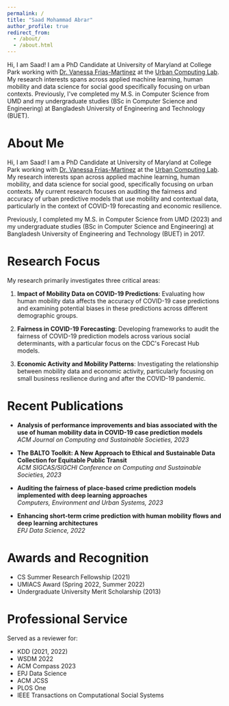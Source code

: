 ```yaml
---
permalink: /
title: "Saad Mohammad Abrar"
author_profile: true
redirect_from:
  - /about/
  - /about.html
---
```


Hi, I am Saad! I am a PhD Candidate at University of Maryland at College Park working with [Dr. Vanessa Frias-Martinez](https://vanessafriasmartinez.umiacs.io/) at the [Urban Computing Lab](https://www.urbancomputinglab.org/). My research interests spans across applied machine learning, human mobility and data science for social good specifically focusing on urban contexts. Previously, I've completed my M.S. in Computer Science from UMD and my undergraduate studies (BSc in Computer Science and Engineering) at Bangladesh University of Engineering and Technology (BUET).

# About Me

Hi, I am Saad! I am a PhD Candidate at University of Maryland at College Park working with [Dr. Vanessa Frias-Martinez](https://vanessafriasmartinez.umiacs.io/) at the [Urban Computing Lab](https://www.urbancomputinglab.org/). My research interests span across applied machine learning, human mobility, and data science for social good, specifically focusing on urban contexts. My current research focuses on auditing the fairness and accuracy of urban predictive models that use mobility and contextual data, particularly in the context of COVID-19 forecasting and economic resilience.

Previously, I completed my M.S. in Computer Science from UMD (2023) and my undergraduate studies (BSc in Computer Science and Engineering) at Bangladesh University of Engineering and Technology (BUET) in 2017.

# Research Focus

My research primarily investigates three critical areas:

1. **Impact of Mobility Data on COVID-19 Predictions**: Evaluating how human mobility data affects the accuracy of COVID-19 case predictions and examining potential biases in these predictions across different demographic groups.

2. **Fairness in COVID-19 Forecasting**: Developing frameworks to audit the fairness of COVID-19 prediction models across various social determinants, with a particular focus on the CDC's Forecast Hub models.

3. **Economic Activity and Mobility Patterns**: Investigating the relationship between mobility data and economic activity, particularly focusing on small business resilience during and after the COVID-19 pandemic.

# Recent Publications

- **Analysis of performance improvements and bias associated with the use of human mobility data in COVID-19 case prediction models**  
  _ACM Journal on Computing and Sustainable Societies, 2023_

- **The BALTO Toolkit: A New Approach to Ethical and Sustainable Data Collection for Equitable Public Transit**  
  _ACM SIGCAS/SIGCHI Conference on Computing and Sustainable Societies, 2023_

- **Auditing the fairness of place-based crime prediction models implemented with deep learning approaches**  
  _Computers, Environment and Urban Systems, 2023_

- **Enhancing short-term crime prediction with human mobility flows and deep learning architectures**  
  _EPJ Data Science, 2022_

# Awards and Recognition

- CS Summer Research Fellowship (2021)
- UMIACS Award (Spring 2022, Summer 2022)
- Undergraduate University Merit Scholarship (2013)

# Professional Service

Served as a reviewer for:

- KDD (2021, 2022)
- WSDM 2022
- ACM Compass 2023
- EPJ Data Science
- ACM JCSS
- PLOS One
- IEEE Transactions on Computational Social Systems
